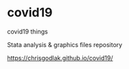 # covid19
covid19 things

Stata analysis & graphics files repository

https://chrisgodlak.github.io/covid19/
